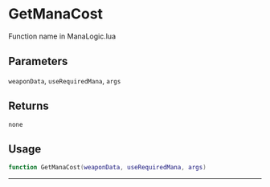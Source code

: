 # GetManaCost
Function name in ManaLogic.lua
## Parameters
`weaponData`, `useRequiredMana`, `args`
## Returns
`none`
## Usage
```lua
function GetManaCost(weaponData, useRequiredMana, args)
```
---
